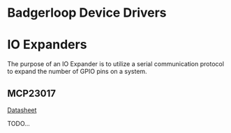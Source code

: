 # Badgerloop Device Drivers

# IO Expanders

The purpose of an IO Expander is to utilize a serial communication protocol to expand the number of
GPIO pins on a system.

## MCP23017

[Datasheet](https://ww1.microchip.com/downloads/en/devicedoc/20001952c.pdf)

TODO...
